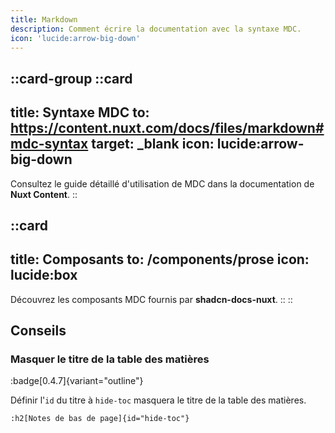 ```yaml
---
title: Markdown
description: Comment écrire la documentation avec la syntaxe MDC.
icon: 'lucide:arrow-big-down'
---
```


::card-group
  ::card
  ---
  title: Syntaxe MDC
  to: https://content.nuxt.com/docs/files/markdown#mdc-syntax
  target: _blank
  icon: lucide:arrow-big-down
  ---
  Consultez le guide détaillé d'utilisation de MDC dans la documentation de **Nuxt Content**.
  ::

  ::card
  ---
  title: Composants
  to: /components/prose
  icon: lucide:box
  ---
  Découvrez les composants MDC fournis par **shadcn-docs-nuxt**.
  ::
::

## Conseils

### Masquer le titre de la table des matières
:badge[0.4.7]{variant="outline"}

Définir l'`id` du titre à `hide-toc` masquera le titre de la table des matières.

```mdc
:h2[Notes de bas de page]{id="hide-toc"}
```
